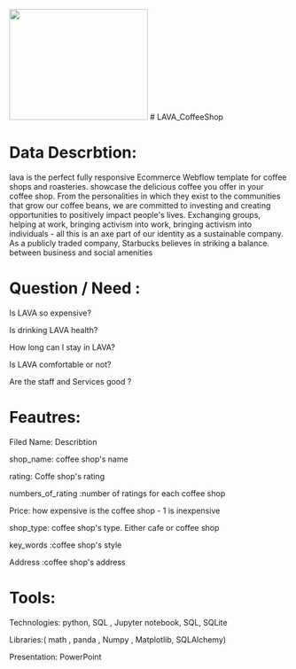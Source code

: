 <img src="https://github.com/talbaiz/LAVA_CoffeeShop/blob/main/LAVACafeLogo.jpeg" width="250" height="200" />
# LAVA_CoffeeShop

# Data Descrbtion:
lava is the perfect fully responsive Ecommerce Webflow template for coffee shops and roasteries. showcase the delicious coffee you offer in your coffee shop.
From the personalities in which they exist to the communities that grow our coffee beans, we are committed to investing and creating opportunities to positively impact people's lives. Exchanging groups, helping at work, bringing activism into work, bringing activism into individuals - all this is an axe part of our identity as a sustainable company. As a publicly traded company, Starbucks believes in striking a balance. between business and social amenities

# Question / Need :

Is LAVA so expensive?

Is drinking LAVA health?

How long can I stay in LAVA?

Is LAVA comfortable or not?

Are the staff and Services good ?


# Feautres:

Filed Name: Describtion

shop_name: coffee shop's name 

rating: Coffe shop's rating

numbers_of_rating :number of ratings for each coffee shop

Price: how expensive is the coffee shop - 1 is inexpensive
 
shop_type: coffee shop's type. Either cafe or coffee shop

key_words :coffee shop's style

Address	:coffee shop's address



# Tools:

Technologies: python, SQL , Jupyter notebook, SQL, SQLite 

Libraries:( math , panda , Numpy , Matplotlib, SQLAlchemy) 

Presentation: PowerPoint

